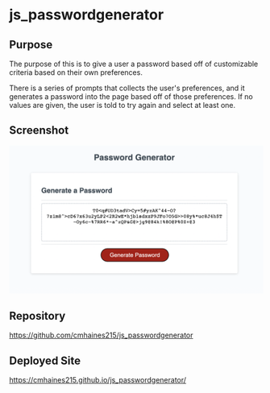 # js_passwordgenerator

## Purpose

The purpose of this is to give a user a password based off of customizable criteria based on their own preferences. 

There is a series of prompts that collects the user's preferences, and it generates a password into the page based off of those preferences. If no values are given, the user is told to try again and select at least one.

## Screenshot
![](/password%20screenshot.png)

## Repository

https://github.com/cmhaines215/js_passwordgenerator

## Deployed Site

https://cmhaines215.github.io/js_passwordgenerator/